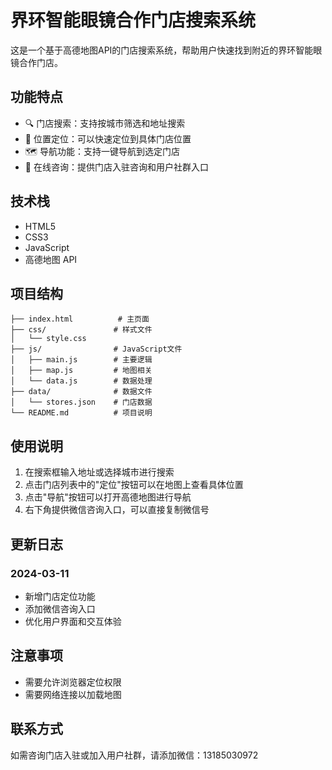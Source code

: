 # 界环智能眼镜合作门店搜索系统

这是一个基于高德地图API的门店搜索系统，帮助用户快速找到附近的界环智能眼镜合作门店。

## 功能特点

- 🔍 门店搜索：支持按城市筛选和地址搜索
- 📍 位置定位：可以快速定位到具体门店位置
- 🗺️ 导航功能：支持一键导航到选定门店
- 💬 在线咨询：提供门店入驻咨询和用户社群入口

## 技术栈

- HTML5
- CSS3
- JavaScript
- 高德地图 API

## 项目结构

```
├── index.html          # 主页面
├── css/               # 样式文件
│   └── style.css      
├── js/                # JavaScript文件
│   ├── main.js        # 主要逻辑
│   ├── map.js         # 地图相关
│   └── data.js        # 数据处理
├── data/              # 数据文件
│   └── stores.json    # 门店数据
└── README.md          # 项目说明
```

## 使用说明

1. 在搜索框输入地址或选择城市进行搜索
2. 点击门店列表中的"定位"按钮可以在地图上查看具体位置
3. 点击"导航"按钮可以打开高德地图进行导航
4. 右下角提供微信咨询入口，可以直接复制微信号

## 更新日志

### 2024-03-11
- 新增门店定位功能
- 添加微信咨询入口
- 优化用户界面和交互体验

## 注意事项

- 需要允许浏览器定位权限
- 需要网络连接以加载地图 

## 联系方式

如需咨询门店入驻或加入用户社群，请添加微信：13185030972 